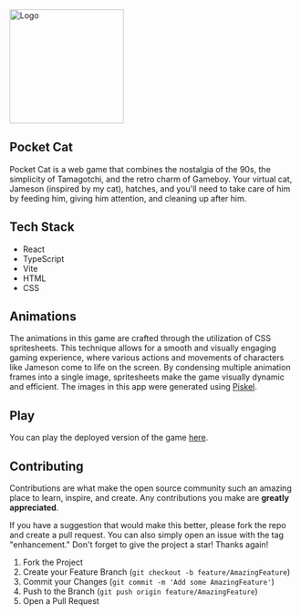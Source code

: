 <img width='200' height='auto' src='https://i.imgur.com/pO71kg5.png' alt='Logo'>

## Pocket Cat

Pocket Cat is a web game that combines the nostalgia of the 90s, the simplicity of Tamagotchi, and the retro charm of Gameboy. Your virtual cat, Jameson (inspired by my cat), hatches, and you'll need to take care of him by feeding him, giving him attention, and cleaning up after him.

## Tech Stack

- React
- TypeScript
- Vite
- HTML
- CSS

## Animations

The animations in this game are crafted through the utilization of CSS spritesheets. This technique allows for a smooth and visually engaging gaming experience, where various actions and movements of characters like Jameson come to life on the screen. By condensing multiple animation frames into a single image, spritesheets make the game visually dynamic and efficient. The images in this app were generated using <a href='https://www.piskelapp.com/'>Piskel</a>.

## Play

You can play the deployed version of the game <a href='https://pocketcat.netlify.app/'>here</a>.

## Contributing

Contributions are what make the open source community such an amazing place to learn, inspire, and create. Any contributions you make are **greatly appreciated**.

If you have a suggestion that would make this better, please fork the repo and create a pull request. You can also simply open an issue with the tag "enhancement."
Don't forget to give the project a star! Thanks again!

1. Fork the Project
2. Create your Feature Branch (`git checkout -b feature/AmazingFeature`)
3. Commit your Changes (`git commit -m 'Add some AmazingFeature'`)
4. Push to the Branch (`git push origin feature/AmazingFeature`)
5. Open a Pull Request
